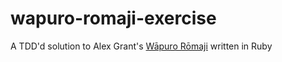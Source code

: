 # wapuro-romaji-exercise

A TDD'd solution to Alex Grant's [Wāpuro Rōmaji](https://gist.github.com/grantovich/4aa38233fb3862301cb1285e18ce57ee) written in Ruby
